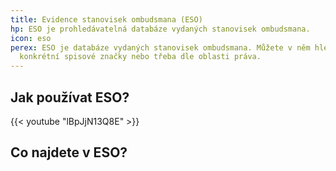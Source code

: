```yaml
---
title: Evidence stanovisek ombudsmana (ESO)
hp: ESO je prohledávatelná databáze vydaných stanovisek ombudsmana.
icon: eso
perex: ESO je databáze vydaných stanovisek ombudsmana. Můžete v něm hledat podle
  konkrétní spisové značky nebo třeba dle oblasti práva.
---
```

## Jak používat ESO?
{{< youtube "lBpJjN13Q8E" >}}


## Co najdete v ESO?
